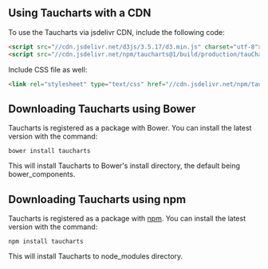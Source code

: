 ## Using Taucharts with a CDN

To use the Taucharts via jsdelivr CDN, include the following code:

```html
<script src="//cdn.jsdelivr.net/d3js/3.5.17/d3.min.js" charset="utf-8"></script>
<script src="//cdn.jsdelivr.net/npm/taucharts@1/build/production/tauCharts.min.js" type="text/javascript"></script>
```

Include CSS file as well:

```html
<link rel="stylesheet" type="text/css" href="//cdn.jsdelivr.net/npm/taucharts@1/build/production/tauCharts.min.css">
```

## Downloading Taucharts using Bower

Taucharts is registered as a package with Bower. You can install the latest version with the command:

```
bower install taucharts
```

This will install Taucharts to Bower's install directory, the default being bower_components. 


## Downloading Taucharts using npm

Taucharts is registered as a package with [npm](https://www.npmjs.com/package/taucharts). You can install the latest version with the command:

```
npm install taucharts
```

This will install Taucharts to node_modules directory.